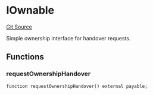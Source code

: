 # IOwnable
[Git Source](https://github.com/NaniDAO/accounts/blob/f3bc2185db28d87882552dfc1387b652c8de72eb/src/ownership/Keys.sol)

Simple ownership interface for handover requests.


## Functions
### requestOwnershipHandover


```solidity
function requestOwnershipHandover() external payable;
```

